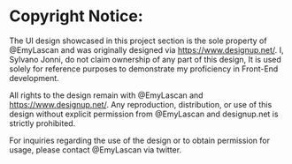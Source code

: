 # Copyright Notice:

The UI design showcased in this project section is the sole property of @EmyLascan and was originally designed via https://www.designup.net/. I, Sylvano Jonni, do not claim ownership of any part of this design, It is used solely for reference purposes to demonstrate my proficiency in Front-End development.

All rights to the design remain with @EmyLascan and https://www.designup.net/. Any reproduction, distribution, or use of this design without explicit permission from @EmyLascan and designup.net is strictly prohibited.

For inquiries regarding the use of the design or to obtain permission for usage, please contact @EmyLascan via twitter.
